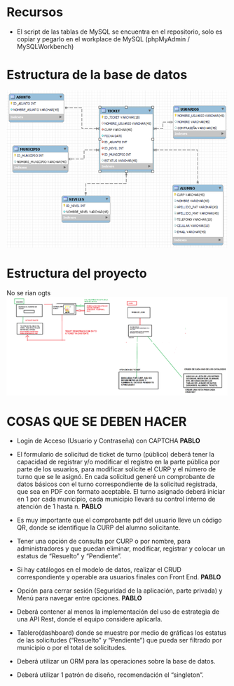 # Recursos
- El script de las tablas de MySQL se encuentra en el repositorio, solo es copiar y pegarlo en el workplace de MySQL (phpMyAdmin / MySQLWorkbench)

# Estructura de la base de datos  
![Estrcutura base de datos](/src/images/estructurabd.png)

# Estructura del proyecto 
No se rian ogts
![Estrcutura del proyecto](/src/images/MAL%20HECHO.png)

# COSAS QUE SE DEBEN HACER

- Login de Acceso (Usuario y Contraseña) con CAPTCHA **PABLO**
- El formulario de solicitud de ticket de turno (público) deberá tener la capacidad de registrar y/o modificar el registro en la parte pública por parte de los usuarios, para modificar solicite el CURP y el número de turno que se le asignó. En cada solicitud generé un comprobante de datos básicos con el turno correspondiente de la solicitud registrada, que sea en PDF con formato aceptable. El turno asignado deberá iniciar en 1 por cada municipio, cada municipio llevará su control interno de atención de 1 hasta n. **PABLO**

- Es muy importante que el comprobante pdf del usuario lleve un código QR, donde se identifique la CURP del alumno solicitante.

- Tener una opción de consulta por CURP o por nombre, para administradores y que puedan eliminar, modificar, registrar y colocar un estatus de “Resuelto” y “Pendiente”.

- Si hay catálogos en el modelo de datos, realizar el CRUD correspondiente y operable ara usuarios finales con Front End. **PABLO**

- Opción para cerrar sesión (Seguridad de la aplicación, parte privada) y Menú para navegar entre opciones. **PABLO**

- Deberá contener al menos la implementación del uso de estrategia de una API Rest, donde el equipo considere aplicarla.

- Tablero(dashboard) donde se muestre por medio de gráficas los estatus de las solicitudes (“Resuelto” y “Pendiente”) que pueda ser filtrado por municipio o por el total de solicitudes.

- Deberá utilizar un ORM para las operaciones sobre la base de datos.

- Deberá utilizar 1 patrón de diseño, recomendación el “singleton”.